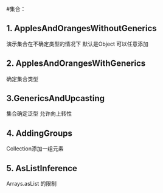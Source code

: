 #集合：
## 1. ApplesAndOrangesWithoutGenerics
演示集合在不确定类型的情况下 默认是Object 可以任意添加

## 2. ApplesAndOrangesWithGenerics
确定集合类型

## 3.GenericsAndUpcasting
集合确定泛型 允许向上转性

## 4. AddingGroups
Collection添加一组元素

## 5. AsListInference
Arrays.asList 的限制